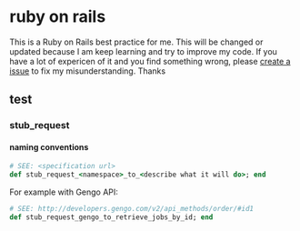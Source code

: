 [issue]: https://github.com/sotayamashita/knowledge/issues/new?labels=ruby-on-rails

# ruby on rails

This is a Ruby on Rails best practice for me. This will be changed or updated because I am keep learning and try to improve my code. If you have a lot of expericen of it and you find something wrong, please [create a issue][issue] to fix my misunderstanding. Thanks

## test 

### stub_request

#### naming conventions 

<!-- TODO: write the reason -->

```ruby
# SEE: <specification url>
def stub_request_<namespace>_to_<describe what it will do>; end
```

For example with Gengo API:

```ruby
# SEE: http://developers.gengo.com/v2/api_methods/order/#id1
def stub_request_gengo_to_retrieve_jobs_by_id; end
```

